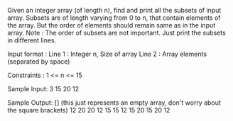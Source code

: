 Given an integer array (of length n), find and print all the subsets of input array.
Subsets are of length varying from 0 to n, that contain elements of the array. But the order of elements should remain same as in the input array.
Note : The order of subsets are not important. Just print the subsets in different lines.

Input format :
Line 1 : Integer n, Size of array
Line 2 : Array elements (separated by space)

Constraints :
1 <= n <= 15

Sample Input:
3
15 20 12

Sample Output:
[] (this just represents an empty array, don't worry about the square brackets)
12 
20 
20 12 
15 
15 12 
15 20 
15 20 12 
